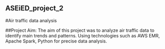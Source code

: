 ## ASEiED_project_2
#Air traffic data analysis

##Project Aim:
The aim of this project was to analyze air traffic data to identify main trends and patterns. Using technologies such as AWS EMR, Apache Spark, Python for precise data analysis. 

